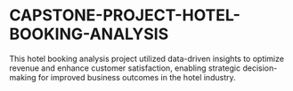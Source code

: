# CAPSTONE-PROJECT-HOTEL-BOOKING-ANALYSIS
This hotel booking analysis project utilized data-driven insights to optimize revenue and enhance customer satisfaction, enabling strategic decision-making for improved business outcomes in the hotel industry.
